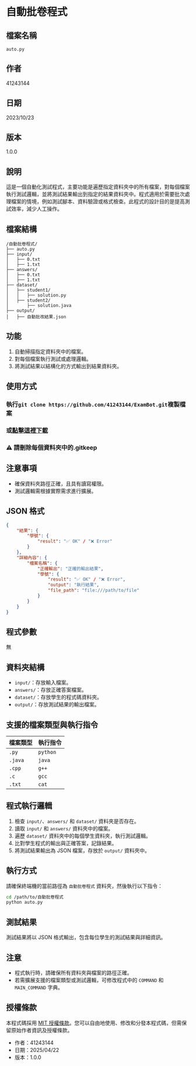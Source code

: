 # 自動批卷程式

## 檔案名稱
`auto.py`

## 作者
41243144

## 日期
2023/10/23

## 版本
1.0.0

## 說明
這是一個自動化測試程式，主要功能是遍歷指定資料夾中的所有檔案，對每個檔案執行測試邏輯，並將測試結果輸出到指定的結果資料夾中。程式適用於需要批次處理檔案的情境，例如測試腳本、資料驗證或格式檢查。此程式的設計目的是提高測試效率，減少人工操作。

## 檔案結構
```
/自動批卷程式/
├── auto.py
├── input/
│   ├── 0.txt
│   ├── 1.txt
├── answers/
│   ├── 0.txt
│   ├── 1.txt
├── dataset/
│   ├── student1/
│   │   ├── solution.py
│   ├── student2/
│       ├── solution.java
├── output/
│   ├── 自動批改結果.json
```

## 功能
1. 自動掃描指定資料夾中的檔案。
2. 對每個檔案執行測試或處理邏輯。
3. 將測試結果以結構化的方式輸出到結果資料夾。

## 使用方式
### 執行`git clone https://github.com/41243144/ExamBot.git`複製檔案
### 或[點擊這裡下載](https://github.com/41243144/ExamBot/releases)
### ⚠️ 請刪除每個資料夾中的.gitkeep


## 注意事項
- 確保資料夾路徑正確，且具有讀寫權限。
- 測試邏輯需根據實際需求進行擴展。

## JSON 格式
```json
{
    "結果": {
        "學號": {
            "result": "✅ OK" / "❌ Error"
        }
    },
    "詳細內容": {
        "檔案名稱": {
            "正確輸出": "正確的輸出結果",
            "學號": {
                "result": "✅ OK" / "❌ Error",
                "output": "執行結果",
                "file_path": "file:///path/to/file"
            }
        }
    }
}
```

## 程式參數
無

## 資料夾結構
- `input/`：存放輸入檔案。
- `answers/`：存放正確答案檔案。
- `dataset/`：存放學生的程式碼資料夾。
- `output/`：存放測試結果的輸出檔案。

## 支援的檔案類型與執行指令
| 檔案類型 | 執行指令 |
|----------|----------|
| `.py`    | `python` |
| `.java`  | `java`   |
| `.cpp`   | `g++`    |
| `.c`     | `gcc`    |
| `.txt`   | `cat`    |

## 程式執行邏輯
1. 檢查 `input/`、`answers/` 和 `dataset/` 資料夾是否存在。
2. 讀取 `input/` 和 `answers/` 資料夾中的檔案。
3. 遍歷 `dataset/` 資料夾中的每個學生資料夾，執行測試邏輯。
4. 比對學生程式的輸出與正確答案，記錄結果。
5. 將測試結果輸出為 JSON 檔案，存放於 `output/` 資料夾中。

## 執行方式
請確保終端機的當前路徑為 `自動批卷程式` 資料夾，然後執行以下指令：
```bash
cd /path/to/自動批卷程式
python auto.py
```

## 測試結果
測試結果將以 JSON 格式輸出，包含每位學生的測試結果與詳細資訊。

## 注意
- 程式執行時，請確保所有資料夾與檔案的路徑正確。
- 若需擴展支援的檔案類型或測試邏輯，可修改程式中的 `COMMAND` 和 `MAIN_COMMAND` 字典。

## 授權條款

本程式碼採用 [MIT 授權條款](https://opensource.org/licenses/MIT)。您可以自由地使用、修改和分發本程式碼，但需保留原始作者資訊及授權條款。

- 作者：41243144
- 日期：2025/04/22
- 版本：1.0.0